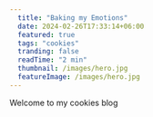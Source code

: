 ```yaml
---
  title: "Baking my Emotions"
  date: 2024-02-26T17:33:14+06:00
  featured: true
  tags: "cookies"
  tranding: false
  readTime: "2 min"
  thumbnail: /images/hero.jpg
  featureImage: /images/hero.jpg
---
```


Welcome to my cookies blog